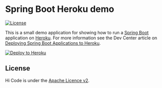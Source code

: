 # Spring Boot Heroku demo

[![License](http://img.shields.io/:license-apache-blue.svg)](http://www.apache.org/licenses/LICENSE-2.0.html)

This is a small demo application for showing how to run a [Spring Boot](http://projects.spring.io/spring-boot/)
application on [Heroku](http://heroku.com). For more information see the Dev Center article on 
[Deploying Spring Boot Applications to Heroku](https://devcenter.heroku.com/articles/deploying-spring-boot-apps-to-heroku).

[![Deploy to Heroku](https://www.herokucdn.com/deploy/button.png)](https://heroku.com/deploy)

## License
Hi
Code is under the [Apache Licence v2](https://www.apache.org/licenses/LICENSE-2.0.txt).
